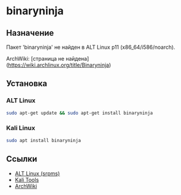 # binaryninja

## Назначение

Пакет 'binaryninja' не найден в ALT Linux p11 (x86_64/i586/noarch).

ArchWiki: [страница не найдена] (https://wiki.archlinux.org/title/Binaryninja)

## Установка

### ALT Linux
```bash
sudo apt-get update && sudo apt-get install binaryninja
```

### Kali Linux
```bash
sudo apt install binaryninja
```

## Ссылки

- [ALT Linux (srpms)](https://packages.altlinux.org/ru/p11/srpms/binaryninja/)
- [Kali Tools](https://www.kali.org/tools/binaryninja/)
- [ArchWiki](https://wiki.archlinux.org/title/Binaryninja)
